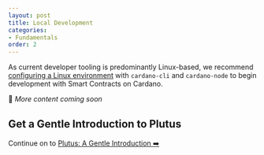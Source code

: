 ```yaml
---
layout: post
title: Local Development
categories:
- Fundamentals
order: 2
---
```


As current developer tooling is predominantly Linux-based, we recommend [configuring a Linux environment](https://learn.lovelace.academy/getting-started/running-a-full-node/#set-up-your-linux-environment) with `cardano-cli` and `cardano-node` to begin development with Smart Contracts on Cardano.

🚧 _More content coming soon_

## Get a Gentle Introduction to Plutus
Continue on to [Plutus: A Gentle Introduction
 ➡️](https://learn.lovelace.academy/the-plutus-platform/a-gentle-introduction/)